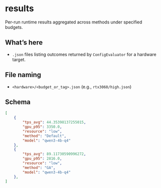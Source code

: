 # results

Per-run runtime results aggregated across methods under specified budgets.

## What’s here
- `.json` files listing outcomes returned by `ConfigEvaluator` for a hardware target.

## File naming
- `<hardware>/<budget_or_tag>.json` (e.g., `rtx3060/high.json`)

## Schema
```json
[
    {
        "tps_avg": 44.35398137255015,
        "gpu_p95": 3350.0,
        "resource": "low",
        "method": "Default",
        "model": "qwen3-4b-q4"
    },
    {
        "tps_avg": 89.11730590996272,
        "gpu_p95": 2816.0,
        "resource": "low",
        "method": "GA",
        "model": "qwen3-4b-q4"
    },
]